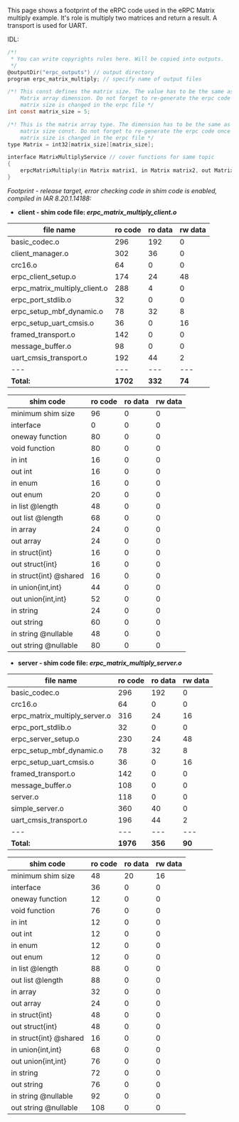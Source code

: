 This page shows a footprint of the eRPC code used in the eRPC Matrix multiply example. It's role is multiply two matrices and return a result. A transport is used for UART.

IDL:
```C
/*!
 * You can write copyrights rules here. Will be copied into outputs.
 */
@outputDir("erpc_outputs") // output directory
program erpc_matrix_multiply; // specify name of output files

/*! This const defines the matrix size. The value has to be the same as the
    Matrix array dimension. Do not forget to re-generate the erpc code once the
    matrix size is changed in the erpc file */
int const matrix_size = 5;

/*! This is the matrix array type. The dimension has to be the same as the
    matrix size const. Do not forget to re-generate the erpc code once the
    matrix size is changed in the erpc file */
type Matrix = int32[matrix_size][matrix_size];

interface MatrixMultiplyService // cover functions for same topic
{
    erpcMatrixMultiply(in Matrix matrix1, in Matrix matrix2, out Matrix result_matrix) -> void
}
```

_Footprint - release target, error checking code in shim code is enabled, compiled in IAR 8.20.1.14188:_
 - **client - shim code file: _erpc_matrix_multiply_client.o_**

file name | ro code | ro data |rw data
---|---|---|---
basic_codec.o                   |    296   |   192   |     0
client_manager.o                |    302   |    36   |     0
crc16.o                         |     64   |     0   |     0
erpc_client_setup.o             |    174   |    24   |    48
erpc_matrix_multiply_client.o   |    288   |     4   |     0
erpc_port_stdlib.o              |     32   |     0   |     0
erpc_setup_mbf_dynamic.o        |     78   |    32   |     8
erpc_setup_uart_cmsis.o         |     36   |     0   |    16
framed_transport.o              |    142   |     0   |     0
message_buffer.o                |     98   |     0   |     0
uart_cmsis_transport.o          |    192   |    44   |     2
---|---|---|---
**Total:**                      | **1702** | **332** | **74**

shim code | ro code | ro data |rw data
---|---|---|---
minimum shim size               |     96   |    0    |    0
interface                       |      0   |    0    |    0
oneway function                 |     80   |    0    |    0
void function                   |     80   |    0    |    0
in int                          |     16   |    0    |    0
out int                         |     16   |    0    |    0
in enum                         |     16   |    0    |    0
out enum                        |     20   |    0    |    0
in list @length                 |     48   |    0    |    0
out list @length                |     68   |    0    |    0
in array                        |     24   |    0    |    0
out array                       |     24   |    0    |    0
in struct{int}                  |     16   |    0    |    0
out struct{int}                 |     16   |    0    |    0
in struct{int} @shared          |     16   |    0    |    0
in union{int,int}               |     44   |    0    |    0
out union{int,int}              |     52   |    0    |    0
in string                       |     24   |    0    |    0
out string                      |     60   |    0    |    0
in string @nullable             |     48   |    0    |    0
out string @nullable            |     80   |    0    |    0


 - **server - shim code file: _erpc_matrix_multiply_server.o_**

file name | ro code | ro data |rw data
---|---|---|---
basic_codec.o                  |    296   |   192    |    0
crc16.o                        |     64   |     0    |    0
erpc_matrix_multiply_server.o  |    316   |    24    |    16
erpc_port_stdlib.o             |     32   |     0    |    0
erpc_server_setup.o            |    230   |    24    |   48
erpc_setup_mbf_dynamic.o       |     78   |    32    |    8
erpc_setup_uart_cmsis.o        |     36   |     0    |   16
framed_transport.o             |    142   |     0    |    0
message_buffer.o               |    108   |     0    |    0
server.o                       |    118   |     0    |    0
simple_server.o                |    360   |    40    |    0
uart_cmsis_transport.o         |    196   |    44    |    2
---|---|---|---
**Total:**                     | **1976** | **356**  | **90**

shim code | ro code | ro data |rw data
---|---|---|---
minimum shim size              |     48   |    20    |   16
interface                      |     36   |     0    |    0
oneway function                |     12   |     0    |    0
void function                  |     76   |     0    |    0
in int                         |     12   |     0    |    0
out int                        |     12   |     0    |    0
in enum                        |     12   |     0    |    0
out enum                       |     12   |     0    |    0
in list @length                |     88   |     0    |    0
out list @length               |     88   |     0    |    0
in array                       |     32   |     0    |    0
out array                      |     24   |     0    |    0
in struct{int}                 |     48   |     0    |    0
out struct{int}                |     48   |     0    |    0
in struct{int} @shared         |     16   |     0    |    0
in union{int,int}              |     68   |     0    |    0
out union{int,int}             |     76   |     0    |    0
in string                      |     72   |     0    |    0
out string                     |     76   |     0    |    0
in string @nullable            |     92   |     0    |    0
out string @nullable           |    108   |     0    |    0